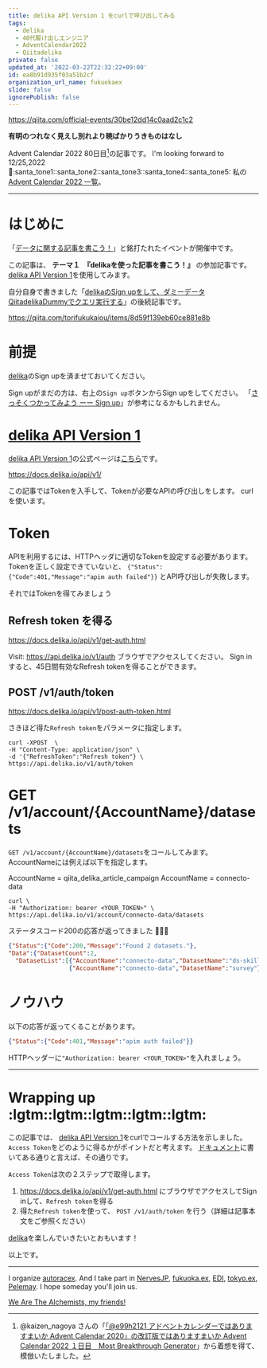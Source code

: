 ```yaml
---
title: delika API Version 1 をcurlで呼び出してみる
tags:
  - delika
  - 40代駆け出しエンジニア
  - AdventCalendar2022
  - Qiitadelika
private: false
updated_at: '2022-03-22T22:32:22+09:00'
id: ea8b91d935f03a51b2cf
organization_url_name: fukuokaex
slide: false
ignorePublish: false
---
```

https://qiita.com/official-events/30be12dd14c0aad2c1c2

**有明のつれなく見えし別れより暁ばかりうきものはなし**

Advent Calendar 2022 80日目[^1]の記事です。
I'm looking forward to 12/25,2022 :santa::santa_tone1::santa_tone2::santa_tone3::santa_tone4::santa_tone5:
私の[Advent Calendar 2022 一覧](https://docs.google.com/spreadsheets/d/1HQvFjagQLRPjOYAjDVzWp9S4b8dKixxvvaz_TtbZWto/edit#gid=1723448955)。

[^1]: @kaizen_nagoya さんの「[「@e99h2121 アドベントカレンダーではありますまいか Advent Calendar 2020」の改訂版ではありますまいか Advent Calendar 2022 １日目　Most Breakthrough Generator](https://qiita.com/kaizen_nagoya/items/49ebebee3a0377f3b59b)」から着想を得て、模倣いたしました。 

---

# はじめに

「[データに関する記事を書こう！](https://qiita.com/official-events/30be12dd14c0aad2c1c2)」と銘打たれたイベントが開催中です。

この記事は、 **テーマ１　『delikaを使った記事を書こう！』** の参加記事です。
[delika API Version 1](https://docs.delika.io/api/v1/)を使用してみます。

自分自身で書きました「[delikaのSign upをして、ダミーデータQiitadelikaDummyでクエリ実行する](https://qiita.com/torifukukaiou/items/8d59f139eb60ce881e8b)」の後続記事です。

https://qiita.com/torifukukaiou/items/8d59f139eb60ce881e8b

# 前提

[delika](https://delika.io/)のSign upを済ませておいてください。

Sign upがまだの方は、右上の`Sign up`ボタンからSign upをしてください。
「[さっそくつかってみよう ーー Sign up](https://qiita.com/torifukukaiou/items/8d59f139eb60ce881e8b#%E3%81%95%E3%81%A3%E3%81%9D%E3%81%8F%E3%81%A4%E3%81%8B%E3%81%A3%E3%81%A6%E3%81%BF%E3%82%88%E3%81%86-%E3%83%BC%E3%83%BC-sign-up)」が参考になるかもしれません。


# [delika API Version 1](https://docs.delika.io/api/v1/)

[delika API Version 1](https://docs.delika.io/api/v1/)の公式ページは[こちら](https://docs.delika.io/api/v1/)です。

https://docs.delika.io/api/v1/

この記事ではTokenを入手して、Tokenが必要なAPIの呼び出しをします。
curlを使います。

# Token

APIを利用するには、HTTPヘッダに適切なTokenを設定する必要があります。
Tokenを正しく設定できていないと、 `{"Status":{"Code":401,"Message":"apim auth failed"}}` とAPI呼び出しが失敗します。

それではTokenを得てみましょう


## Refresh token を得る

https://docs.delika.io/api/v1/get-auth.html

Visit: https://api.delika.io/v1/auth
ブラウザでアクセスしてください。
Sign inすると、45日間有効なRefresh tokenを得ることができます。


## POST /v1/auth/token

https://docs.delika.io/api/v1/post-auth-token.html

さきほど得た`Refresh token`をパラメータに指定します。

```
curl -XPOST  \
-H "Content-Type: application/json" \
-d '{"RefreshToken":"Refresh token"} \
https://api.delika.io/v1/auth/token
```

# GET /v1/account/{AccountName}/datasets

`GET /v1/account/{AccountName}/datasets`をコールしてみます。
AccountNameには例えば以下を指定します。

AccountName = qiita_delika_article_campaign
AccountName = connecto-data

```
curl \
-H "Authorization: bearer <YOUR_TOKEN>" \
https://api.delika.io/v1/account/connecto-data/datasets
```

ステータスコード200の応答が返ってきました :tada::tada::tada: 

```json
{"Status":{"Code":200,"Message":"Found 2 datasets."},
"Data":{"DatasetCount":2,
  "DatasetList":[{"AccountName":"connecto-data","DatasetName":"ds-skills"},
                 {"AccountName":"connecto-data","DatasetName":"survey"}]}}
```

# ノウハウ 

以下の応答が返ってくることがあります。

```json
{"Status":{"Code":401,"Message":"apim auth failed"}}
```

HTTPヘッダーに`"Authorization: bearer <YOUR_TOKEN>"`を入れましょう。





---

# Wrapping up :lgtm::lgtm::lgtm::lgtm::lgtm:

この記事では、 [delika API Version 1](https://docs.delika.io/api/v1/)をcurlでコールする方法を示しました。
`Access Token`をどのように得るかがポイントだと考えます。
[ドキュメント](https://docs.delika.io/api/v1/)に書いてある通りと言えば、その通りです。

`Access Token`は次の２ステップで取得します。

1. https://docs.delika.io/api/v1/get-auth.html にブラウザでアクセスしてSign inして、`Refresh token`を得る
1. 得た`Refresh token`を使って、 `POST /v1/auth/token` を行う（詳細は記事本文をご参照ください）

[delika](https://delika.io/)を楽しんでいきたいとおもいます！


以上です。


---

I organize [autoracex](https://autoracex.connpass.com/).
And I take part in [NervesJP](https://nerves-jp.connpass.com/), [fukuoka.ex](https://fukuokaex.connpass.com/), [EDI](https://fukuokaex.connpass.com/), [tokyo.ex](https://beam-lang.connpass.com/), [Pelemay](https://pelemay.connpass.com/).
I hope someday you'll join us.

[We Are The Alchemists, my friends!](https://www.youtube.com/watch?v=04854XqcfCY)






